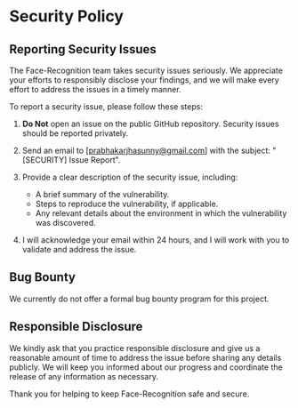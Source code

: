# Security Policy

## Reporting Security Issues

The Face-Recognition team takes security issues seriously. We appreciate your efforts to responsibly disclose your findings, and we will make every effort to address the issues in a timely manner.

To report a security issue, please follow these steps:

1. **Do Not** open an issue on the public GitHub repository. Security issues should be reported privately.

2. Send an email to [prabhakarjhasunny@gmail.com] with the subject: "[SECURITY] Issue Report".

3. Provide a clear description of the security issue, including:

   - A brief summary of the vulnerability.
   - Steps to reproduce the vulnerability, if applicable.
   - Any relevant details about the environment in which the vulnerability was discovered.

4. I will acknowledge your email within 24 hours, and I will work with you to validate and address the issue.

## Bug Bounty

We currently do not offer a formal bug bounty program for this project.

## Responsible Disclosure

We kindly ask that you practice responsible disclosure and give us a reasonable amount of time to address the issue before sharing any details publicly. We will keep you informed about our progress and coordinate the release of any information as necessary.

Thank you for helping to keep Face-Recognition safe and secure.


